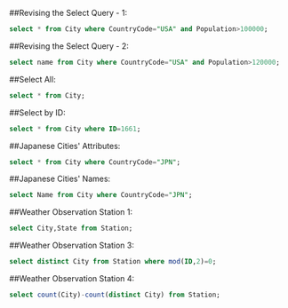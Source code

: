 ##Revising the Select Query - 1:
```SQL
select * from City where CountryCode="USA" and Population>100000;
```


##Revising the Select Query - 2:
```SQL
select name from City where CountryCode="USA" and Population>120000;
```


##Select All:
```SQL
select * from City;
```


##Select by ID:
```SQL
select * from City where ID=1661;
```


##Japanese Cities' Attributes:
```SQL
select * from City where CountryCode="JPN";
```


##Japanese Cities' Names:
```SQL
select Name from City where CountryCode="JPN";
```


##Weather Observation Station 1:
```SQL
select City,State from Station;
```


##Weather Observation Station 3:
```SQL
select distinct City from Station where mod(ID,2)=0;
```


##Weather Observation Station 4:
```SQL
select count(City)-count(distinct City) from Station;
```
